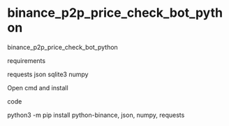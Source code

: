 # binance_p2p_price_check_bot_python
binance_p2p_price_check_bot_python

requirements

requests
json
sqlite3
numpy

Open cmd
and install

code 

python3 -m pip install python-binance, json, numpy, requests
